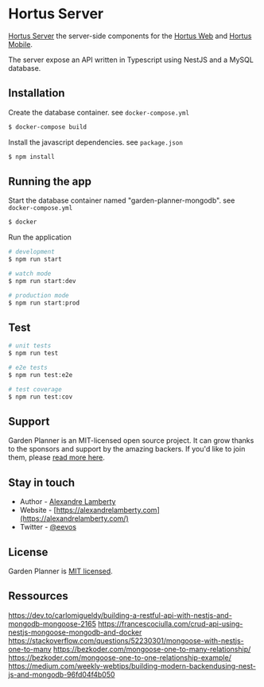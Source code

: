 # Hortus Server

[Hortus Server](https://github.com/alexandrelamberty/hortus-server) the server-side components for the [Hortus Web](https://github.com/alexandrelamberty/hortus-web) and [Hortus Mobile](https://github.com/alexandrelamberty/hortus-mobile).

The server expose an API written in Typescript using NestJS and a MySQL database.

## Installation

Create the database container. see `docker-compose.yml`
```bash
$ docker-compose build
```

Install the javascript dependencies. see `package.json`
```bash
$ npm install
```

## Running the app

Start the database container named "garden-planner-mongodb". see `docker-compose.yml`
```bash
$ docker 
```

Run the application

```bash
# development
$ npm run start

# watch mode
$ npm run start:dev

# production mode
$ npm run start:prod
```

## Test

```bash
# unit tests
$ npm run test

# e2e tests
$ npm run test:e2e

# test coverage
$ npm run test:cov
```

## Support

Garden Planner is an MIT-licensed open source project. It can grow thanks to the sponsors and support by the amazing backers. If you'd like to join them, please [read more here](https://github.com/alexandrelamberty/garden-planner-backend/blob/master/SUPPORT.md).

## Stay in touch

- Author - [Alexandre Lamberty](mailto:mail@alexandrelamberty.com?subject=[GitHub]%20Garden%20Planner%20Backend)
- Website - [https://alexandrelamberty.com](https://alexandrelamberty.com/)
- Twitter - [@eevos](https://twitter.com/eevos)

## License

Garden Planner is [MIT licensed](LICENSE).

## Ressources

https://dev.to/carlomigueldy/building-a-restful-api-with-nestjs-and-mongodb-mongoose-2165
https://francescociulla.com/crud-api-using-nestjs-mongoose-mongodb-and-docker
https://stackoverflow.com/questions/52230301/mongoose-with-nestjs-one-to-many
https://bezkoder.com/mongoose-one-to-many-relationship/
https://bezkoder.com/mongoose-one-to-one-relationship-example/
https://medium.com/weekly-webtips/building-modern-backendusing-nest-js-and-mongodb-96fd04f4b050


